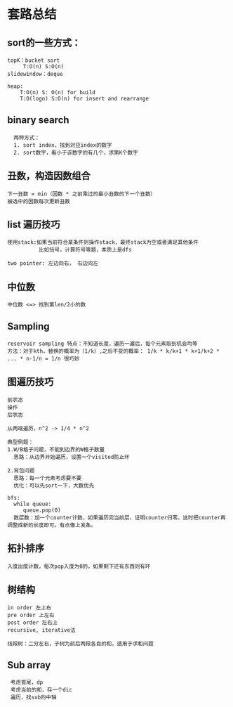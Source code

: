 套路总结
=====
   sort的一些方式：
   ----
    topK：bucket sort
         T:O(n) S:O(n)
    slidewindow：deque
    
    heap:
        T:O(n) S: O(n) for build 
        T:O(logn) S:O(n) for insert and rearrange
        
   binary search
   ----
      两种方式：
      1. sort index，找到对应index的数字
      2. sort数字，看小于该数字的有几个，求第K个数字
    
   丑数，构造因数组合
   ----
    下一丑数 = min（因数 * 之前乘过的最小丑数的下一个丑数）
    被选中的因数每次更新丑数
   
   list 遍历技巧
   ----  
    使用stack:如果当前符合某条件则操作stack，最终stack为空或者满足其他条件
              比如括号，计算符号等题，本质上是dfs
              
    two pointer: 左边向右， 右边向左
   
   中位数
   ----
    中位数 <=> 找到第len/2小的数
    
   Sampling
   ----
    reservoir sampling 特点：不知道长度，遍历一遍后，每个元素取到机会均等
    方法：对于kth，替换的概率为（1/k）,之后不变的概率： 1/k * k/k+1 * k+1/k+2 * ... * n-1/n = 1/n 很巧妙
   
   图遍历技巧
   ----
    前状态
    操作
    后状态
    
    从两端遍历，n^2 -> 1/4 * n^2
    
    典型例题：
    1.W/B格子问题，不能到边界的W格子数量 
      思路：从边界开始遍历，设置一个visited防止环
      
    2.背包问题
      思路：每一个元素考虑要不要
      优化：可以先sort一下，大数优先
    
    bfs:
      while queue:
         queue.pop(0)
      数层数：加一个counter计数，如果遍历完当前层，证明counter归零，这时把counter再调整成新的长度即可。有点像上发条。
   
   拓扑排序
   ----
    入度出度计数，每次pop入度为0的，如果剩下还有东西则有环
   
   树结构
   ----
    in order 左上右
    pre order 上左右
    post order 左右上
    recursive, iterative法
    
    线段树：二分左右，子树为前后两段各自的和，适用于求和问题
   
   Sub array
   ----
     考虑首尾，dp
     考虑当前的和，存一个dic
     遍历，找sub的中轴
